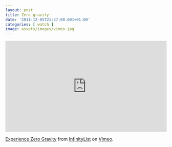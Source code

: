 ```yaml
---
layout: post
title: Zero gravity
date: '2011-12-05T21:37:00.001+01:00'
categories: [ watch ]
image: assets/images/vimeo.jpg
---
```


<div style="padding: 56.25% 0 0 0; position: relative;">
<iframe allowfullscreen="" frameborder="0" mozallowfullscreen="" src="https://player.vimeo.com/video/29017795?byline=0&amp;portrait=0" style="height: 100%; left: 0; position: absolute; top: 0; width: 100%;" webkitallowfullscreen=""></iframe>
</div>
<script src="https://player.vimeo.com/api/player.js"></script>
<p/>
<a href="https://vimeo.com/29017795">Experience Zero Gravity</a> from <a href="https://vimeo.com/infinitylist">InfinityList</a> on <a href="https://vimeo.com/">Vimeo</a>.
